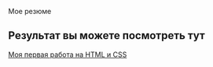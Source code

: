 Мое резюме

## Результат вы можете посмотреть тут

[Моя первая работа на HTML и CSS](https://nickel92r.github.io/resume/)
